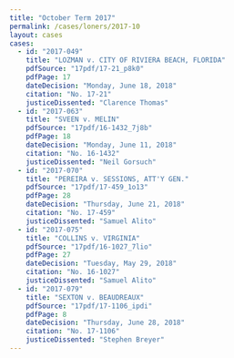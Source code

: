```yaml
---
title: "October Term 2017"
permalink: /cases/loners/2017-10
layout: cases
cases:
  - id: "2017-049"
    title: "LOZMAN v. CITY OF RIVIERA BEACH, FLORIDA"
    pdfSource: "17pdf/17-21_p8k0"
    pdfPage: 17
    dateDecision: "Monday, June 18, 2018"
    citation: "No. 17-21"
    justiceDissented: "Clarence Thomas"
  - id: "2017-063"
    title: "SVEEN v. MELIN"
    pdfSource: "17pdf/16-1432_7j8b"
    pdfPage: 18
    dateDecision: "Monday, June 11, 2018"
    citation: "No. 16-1432"
    justiceDissented: "Neil Gorsuch"
  - id: "2017-070"
    title: "PEREIRA v. SESSIONS, ATT'Y GEN."
    pdfSource: "17pdf/17-459_1o13"
    pdfPage: 28
    dateDecision: "Thursday, June 21, 2018"
    citation: "No. 17-459"
    justiceDissented: "Samuel Alito"
  - id: "2017-075"
    title: "COLLINS v. VIRGINIA"
    pdfSource: "17pdf/16-1027_7lio"
    pdfPage: 27
    dateDecision: "Tuesday, May 29, 2018"
    citation: "No. 16-1027"
    justiceDissented: "Samuel Alito"
  - id: "2017-079"
    title: "SEXTON v. BEAUDREAUX"
    pdfSource: "17pdf/17-1106_ipdi"
    pdfPage: 8
    dateDecision: "Thursday, June 28, 2018"
    citation: "No. 17-1106"
    justiceDissented: "Stephen Breyer"
---
```

